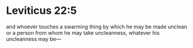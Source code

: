 # Leviticus 22:5

and whoever touches a swarming thing by which he may be made unclean or a person from whom he may take uncleanness, whatever his uncleanness may be—
